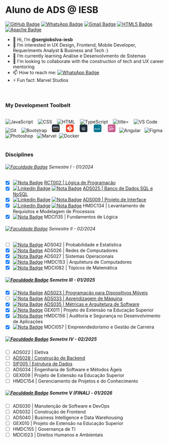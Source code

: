# Aluno de ADS @ IESB
[![GitHub Badge](https://img.shields.io/badge/GitHub-181717?logo=github&logoColor=fff&style=for-the-badge)](https://github.com/sergiobsilva)
[![WhatsApp Badge](https://img.shields.io/badge/WhatsApp-25D366?logo=whatsapp&logoColor=fff&style=for-the-badge)](https://wa.link/mnbsyo)
[![Gmail Badge](https://img.shields.io/badge/Gmail-EA4335?logo=gmail&logoColor=fff&style=for-the-badge&link=mailto:sergio.b.silva@iesb.edu.br)](mailto:sergio.b.silva@iesb.edu.br)
[![HTML5 Badge](https://img.shields.io/badge/Portfolio-E34F26?logo=html5&logoColor=fff&style=for-the-badge)](https://sergiobsilva.github.io/ux/)
[![Apache Badge](https://img.shields.io/badge/IESB-D22128?logo=apache&logoColor=fff&style=for-the-badge)](https://www.iesb.br/cursos/analise-e-desenvolvimento-de-sistemas/)
<br>

- 👋 Hi, I’m **@sergiobslva-iesb**
- 👀 I’m interested in UX Design, Frontend, Mobile Developer, Requeriments Analyst & Business and Tech :)
- 🌱 I’m currently learning Análise e Desenvolvmento de Sistemas
- 💞️ I'm looking to collaborate with the construction of tech and UX career mentoring
- 📫 How to reach me: [![WhatsApp Badge](https://img.shields.io/badge/WhatsApp-25D366?logo=whatsapp&logoColor=fff&style=for-the-badge)](https://wa.link/mnbsyo)
- ⚡ Fun fact: Marvel Studios
<br>

### My Development Toolbelt
<br><img alt="JavaScript" title="JavaScript" src="https://user-images.githubusercontent.com/1680157/87443764-4af82c80-c5cc-11ea-82c2-c368ee12cf6d.png" height="24">&nbsp;&nbsp;&nbsp;&nbsp;<img alt="CSS" title="CSS" src="https://user-images.githubusercontent.com/1680157/87443759-4a5f9600-c5cc-11ea-8ae0-715433c1f781.png" height="24">&nbsp;&nbsp;&nbsp;&nbsp;<img alt="HTML" title="HTML" src="https://user-images.githubusercontent.com/1680157/87443762-4af82c80-c5cc-11ea-85cf-57be0e83c169.png" height="24">&nbsp;&nbsp;&nbsp;&nbsp;<img alt="TypeScript" title="TypeScript" src="https://user-images.githubusercontent.com/1680157/87443766-4af82c80-c5cc-11ea-8a13-a651f150fa99.png" height="24">&nbsp;&nbsp;&nbsp;&nbsp;<img alt=" title=" title="Node.js" src="https://user-images.githubusercontent.com/1680157/87443758-4a5f9600-c5cc-11ea-8f63-92e126a1145b.png" height="24">&nbsp;&nbsp;&nbsp;&nbsp;<img alt="VS Code" title="VS Code" src="https://user-images.githubusercontent.com/1680157/87443751-492e6900-c5cc-11ea-9854-f82d4d921133.png" height="24">&nbsp;&nbsp;&nbsp;&nbsp;<img alt="Git" title="Git" src="https://user-images.githubusercontent.com/1680157/87443755-49c6ff80-c5cc-11ea-954a-579f7c72873a.png" height="24">&nbsp;&nbsp;&nbsp;&nbsp;<img alt="Bootstrap" title="Bootstrap" src="https://uxwing.com/wp-content/themes/uxwing/download/brands-and-social-media/bootstrap-5-logo-icon.png" height="24">&nbsp;&nbsp;&nbsp;&nbsp;<img alt="AWS" title="AWS" src="https://raw.githubusercontent.com/thiagosalome/technologies-icons/master/aws.png" height="24">
&nbsp;&nbsp;&nbsp;&nbsp;<img alt="Git" title="Git" src="https://raw.githubusercontent.com/thiagosalome/technologies-icons/master/git.png" height="24">
&nbsp;&nbsp;&nbsp;&nbsp;<img alt="jQuery" title="jQuery" src="https://raw.githubusercontent.com/thiagosalome/technologies-icons/master/jquery.png" height="24">
&nbsp;&nbsp;&nbsp;&nbsp;<img alt="MySQL" title="MySQL" src="https://raw.githubusercontent.com/thiagosalome/technologies-icons/master/mysql.png" height="24">
&nbsp;&nbsp;&nbsp;&nbsp;<img alt="SaSS" title="SaSS" src="https://raw.githubusercontent.com/thiagosalome/technologies-icons/master/sass.png" height="24">
&nbsp;&nbsp;<img alt="Angular" title="Angular" src="https://upload.wikimedia.org/wikipedia/commons/c/cf/Angular_full_color_logo.svg" height="26">
&nbsp;&nbsp;<img alt="Figma" title="Figma" src="https://upload.wikimedia.org/wikipedia/commons/thumb/3/33/Figma-logo.svg/128px-Figma-logo.svg.png" height="26">
&nbsp;&nbsp;<img alt="Photoshop" title="Photoshop" src="https://upload.wikimedia.org/wikipedia/commons/thumb/a/af/Adobe_Photoshop_CC_icon.svg/128px-Adobe_Photoshop_CC_icon.svg.png" height="26">
&nbsp;&nbsp;<img alt="Marvel" title="Marvel" src="https://bk.ibxk.com.br/2016/2/programas/14944322201055867.png?ims=60x60" height="26">&nbsp;&nbsp;<img alt="Docker" title="Docker" src="https://skillicons.dev/icons?i=docker" height="26">
<br><br>

### Disciplines

###### [![Faculdade Badge](https://img.shields.io/badge/-CONCLUÍDO-lime)]() Semestre I - 01/2024
- [x] [![Nota Badge](https://img.shields.io/badge/-MS-steelblue)]() [RCT002 | Lógica de Programação](https://github.com/RCT002-Logica-de-Programacao)
- [x] [![Linkedin Badge](https://img.shields.io/badge/-LinkedIn-white?style=flat-square&logo=Linkedin&logoColor=blue&link=https://www.linkedin.com/in/alessandroborgesoficial/)](https://www.linkedin.com/in/alessandroborgesoficial/) [![Nota Badge](https://img.shields.io/badge/-MS-steelblue)]() [ADS025 | Banco de Dados SQL e NoSQL](https://github.com/ADS025-Banco-de-Dados-SQL-e-no-SQL)
- [x] [![Linkedin Badge](https://img.shields.io/badge/-LinkedIn-white?style=flat-square&logo=Linkedin&logoColor=blue&link=https://www.linkedin.com/in/elias-filho-25b6a875/)](https://www.linkedin.com/in/elias-filho-25b6a875/) [![Nota Badge](https://img.shields.io/badge/-SS-YELLOWGREEN)]() [ADS009 | Projeto de Interface](https://github.com/ADS009-Projeto-de-Interface)
- [x] [![Linkedin Badge](https://img.shields.io/badge/-LinkedIn-white?style=flat-square&logo=Linkedin&logoColor=blue&link=https://www.linkedin.com/in/rubens-laurini-sant-anna-76645b26/)](https://www.linkedin.com/in/rubens-laurini-sant-anna-76645b26/) [![Nota Badge](https://img.shields.io/badge/-MS-steelblue)]() HMDC134 | Levantamento de Requisitos e Modelagem de Processos
- [x] [![Nota Badge](https://img.shields.io/badge/-MS-steelblue)]() MDCI135 | Fundamentos de Lógica

###### [![Faculdade Badge](https://img.shields.io/badge/-CONCLUÍDO-lime)]() Semestre II - 02/2024 
- [ ] [![Nota Badge](https://img.shields.io/badge/-MI-red)]() ADS042 | Probabilidade e Estatística
- [x] [![Nota Badge](https://img.shields.io/badge/-MM-silver)]() ADS026 | Redes de Computadores
- [x] [![Nota Badge](https://img.shields.io/badge/-MM-silver)]() ADS027 | Sistemas Operacionais
- [x] [![Nota Badge](https://img.shields.io/badge/-MS-steelblue)]() HMDC153 | Arquitetura de Computadores
- [x] [![Nota Badge](https://img.shields.io/badge/-MS-steelblue)]() MDCI082 | Tópicos de Matemática

##### [![Faculdade Badge](https://img.shields.io/badge/-CONCLUÍDO-lime)]()  Semetre III - 01/2025
- [x] [![Nota Badge](https://img.shields.io/badge/-MM-silver)]() [ADS023 | Programação para Dispositivos Móveis](https://github.com/ADS023-Programacao-Dispositivos-Moveis)
- [ ] [![Nota Badge](https://img.shields.io/badge/-MI-red)]() [ADS033 | Aprendizagem de Máquina](https://github.com/ADS033-Aprendizagem-de-Maquina)
- [x] [![Nota Badge](https://img.shields.io/badge/-MM-silver)]() [ADS035 | Métricas e Arquitetura de Software](https://github.com/ADS035-Metricas-e-Arquitetura-de-Soft)
- [x] [![Nota Badge](https://img.shields.io/badge/-SS-YELLOWGREEN)]() GEX011 | Projeto de Extensão na Educação Superior
- [x] [![Nota Badge](https://img.shields.io/badge/-MM-silver)]() HMDC156 | Auditoria e Segurança no Desenvolvimento de Aplicações
- [x] [![Nota Badge](https://img.shields.io/badge/-MS-steelblue)]() MDCI057 | Empreendedorismo e Gestão de Carreira

##### [![Faculdade Badge](https://img.shields.io/badge/-EM_ANDAMENTO-gold)]() Semetre IV - 02/2025
- [ ] ADS022 | Eletiva
- [ ] [ADS028 | Construção de Backend](https://github.com/ADS028-Contrucao-de-Backend)
- [ ] [SIF005 | Estrutura de Dados](https://github.com/SIF005-Estrutura-de-Dados)
- [ ] ADS034 | Engenharia de Software e Métodos Ágeis
- [ ] GEX009 | Projeto de Extensão na Educação Superior
- [ ] HMDC154 | Gerenciamento de Projetos e do Conhecimento

##### [![Faculdade Badge](https://img.shields.io/badge/-NÃO_CURSADO-red)]() Semetre V (FINAL) - 01/2026
- [ ] ADS030 | Manutenção de Software e DevOps
- [ ] ADS032 | Construção de Frontend
- [ ] ADS040 | Business Intelligence e Data Warehousing
- [ ] GEX010 | Projeto de Extensão na Educação Superior
- [ ] HMDC155 | Governança de TI
- [ ] MDCI023 | Direitos Humanos e Ambientais

<!---
sergiobslva-iesb/sergiobslva-iesb is a ✨ special ✨ repository because its `README.md` (this file) appears on your GitHub profile.
You can click the Preview link to take a look at your changes.
--->
